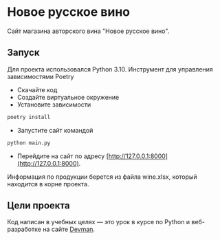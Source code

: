 # Новое русское вино

Сайт магазина авторского вина "Новое русское вино".

## Запуск

Для проекта использовался Python 3.10. Инструмент для управления зависимостями Poetry


- Скачайте код
- Создайте виртуальное окружение
- Установите зависимости
```bash
poetry install
```
- Запустите сайт командой 
```bash
python main.py
```
- Перейдите на сайт по адресу [http://127.0.0.1:8000](http://127.0.0.1:8000).

Информация по продукции берется из файла wine.xlsx, который находится в корне проекта.

## Цели проекта

Код написан в учебных целях — это урок в курсе по Python и веб-разработке на сайте [Devman](https://dvmn.org).
